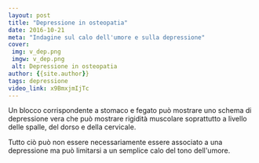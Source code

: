 ```yaml
---
layout: post
title: "Depressione in osteopatia"
date: 2016-10-21
meta: "Indagine sul calo dell'umore e sulla depressione"
cover:
 img: v_dep.png
 imgw: v_dep.png
 alt: Depressione in osteopatia
author: {{site.author}}
tags: depressione
video_link: x9BmxjmIjTc
---
```

Un blocco corrispondente a stomaco e fegato può mostrare uno schema di depressione vera che può mostrare rigidità muscolare soprattutto a livello delle spalle, del dorso e della cervicale.

Tutto ciò può non essere necessariamente essere associato a una depressione ma può limitarsi a un semplice calo del tono dell'umore.
